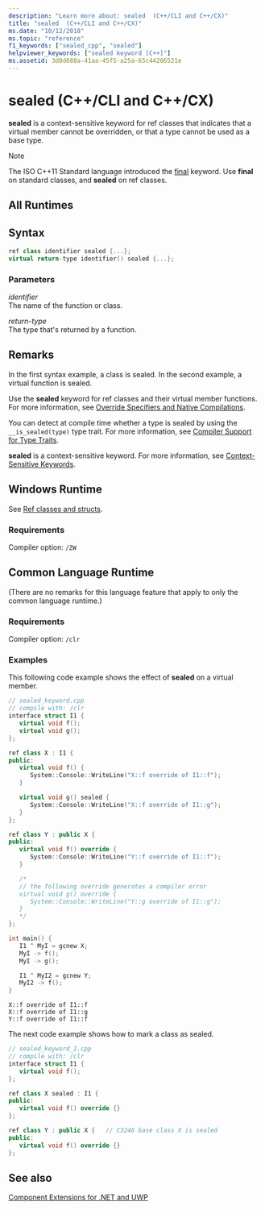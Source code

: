 ```yaml
---
description: "Learn more about: sealed  (C++/CLI and C++/CX)"
title: "sealed  (C++/CLI and C++/CX)"
ms.date: "10/12/2018"
ms.topic: "reference"
f1_keywords: ["sealed_cpp", "sealed"]
helpviewer_keywords: ["sealed keyword [C++]"]
ms.assetid: 3d0d688a-41aa-45f5-a25a-65c44206521e
---
```

# sealed  (C++/CLI and C++/CX)

**sealed** is a context-sensitive keyword for ref classes that indicates that a virtual member cannot be overridden, or that a type cannot be used as a base type.

> [!NOTE]
> The ISO C++11 Standard language introduced the [final](../cpp/final-specifier.md) keyword. Use **final** on standard classes, and **sealed** on ref classes.

## All Runtimes

## Syntax

```cpp
ref class identifier sealed {...};
virtual return-type identifier() sealed {...};
```

### Parameters

*identifier*<br/>
The name of the function or class.

*return-type*<br/>
The type that's returned by a function.

## Remarks

In the first syntax example, a class is sealed. In the second example, a virtual function is sealed.

Use the **sealed** keyword for ref classes and their virtual member functions. For more information, see [Override Specifiers and Native Compilations](../dotnet/how-to-declare-override-specifiers-in-native-compilations-cpp-cli.md).

You can detect at compile time whether a type is sealed by using the `__is_sealed(type)` type trait. For more information, see [Compiler Support for Type Traits](compiler-support-for-type-traits-cpp-component-extensions.md).

**sealed** is a context-sensitive keyword.  For more information, see [Context-Sensitive Keywords](context-sensitive-keywords-cpp-component-extensions.md).

## Windows Runtime

See [Ref classes and structs](../cppcx/ref-classes-and-structs-c-cx.md).

### Requirements

Compiler option: `/ZW`

## Common Language Runtime

(There are no remarks for this language feature that apply to only the common language runtime.)

### Requirements

Compiler option: `/clr`

### Examples

This following code example shows the effect of **sealed** on a virtual member.

```cpp
// sealed_keyword.cpp
// compile with: /clr
interface struct I1 {
   virtual void f();
   virtual void g();
};

ref class X : I1 {
public:
   virtual void f() {
      System::Console::WriteLine("X::f override of I1::f");
   }

   virtual void g() sealed {
      System::Console::WriteLine("X::f override of I1::g");
   }
};

ref class Y : public X {
public:
   virtual void f() override {
      System::Console::WriteLine("Y::f override of I1::f");
   }

   /*
   // the following override generates a compiler error
   virtual void g() override {
      System::Console::WriteLine("Y::g override of I1::g");
   }
   */
};

int main() {
   I1 ^ MyI = gcnew X;
   MyI -> f();
   MyI -> g();

   I1 ^ MyI2 = gcnew Y;
   MyI2 -> f();
}
```

```Output
X::f override of I1::f
X::f override of I1::g
Y::f override of I1::f
```

The next code example shows how to mark a class as sealed.

```cpp
// sealed_keyword_2.cpp
// compile with: /clr
interface struct I1 {
   virtual void f();
};

ref class X sealed : I1 {
public:
   virtual void f() override {}
};

ref class Y : public X {   // C3246 base class X is sealed
public:
   virtual void f() override {}
};
```

## See also

[Component Extensions for .NET and UWP](component-extensions-for-runtime-platforms.md)
